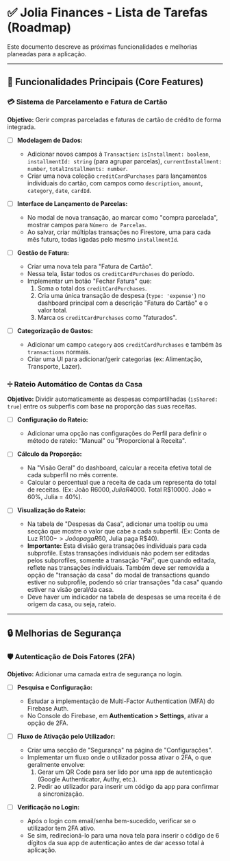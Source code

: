 # ✅ Jolia Finances - Lista de Tarefas (Roadmap)

Este documento descreve as próximas funcionalidades e melhorias planeadas para a aplicação.

---

## 🎯 Funcionalidades Principais (Core Features)

### 💳 Sistema de Parcelamento e Fatura de Cartão

**Objetivo:** Gerir compras parceladas e faturas de cartão de crédito de forma integrada.

-   [ ] **Modelagem de Dados:**
    -   Adicionar novos campos à `Transaction`: `isInstallment: boolean`, `installmentId: string` (para agrupar parcelas), `currentInstallment: number`, `totalInstallments: number`.
    -   Criar uma nova coleção `creditCardPurchases` para lançamentos individuais do cartão, com campos como `description`, `amount`, `category`, `date`, `cardId`.

-   [ ] **Interface de Lançamento de Parcelas:**
    -   No modal de nova transação, ao marcar como "compra parcelada", mostrar campos para `Número de Parcelas`.
    -   Ao salvar, criar múltiplas transações no Firestore, uma para cada mês futuro, todas ligadas pelo mesmo `installmentId`.

-   [ ] **Gestão de Fatura:**
    -   Criar uma nova tela para "Fatura de Cartão".
    -   Nessa tela, listar todos os `creditCardPurchases` do período.
    -   Implementar um botão "Fechar Fatura" que:
        1.  Soma o total dos `creditCardPurchases`.
        2.  Cria uma única transação de despesa (`type: 'expense'`) no dashboard principal com a descrição "Fatura do Cartão" e o valor total.
        3.  Marca os `creditCardPurchases` como "faturados".

-   [ ] **Categorização de Gastos:**
    -   Adicionar um campo `category` aos `creditCardPurchases` e também às `transactions` normais.
    -   Criar uma UI para adicionar/gerir categorias (ex: Alimentação, Transporte, Lazer).

### ➗ Rateio Automático de Contas da Casa

**Objetivo:** Dividir automaticamente as despesas compartilhadas (`isShared: true`) entre os subperfis com base na proporção das suas receitas.

-   [ ] **Configuração do Rateio:**
    -   Adicionar uma opção nas configurações do Perfil para definir o método de rateio: "Manual" ou "Proporcional à Receita".

-   [ ] **Cálculo da Proporção:**
    -   Na "Visão Geral" do dashboard, calcular a receita efetiva total de cada subperfil no mês corrente.
    -   Calcular o percentual que a receita de cada um representa do total de receitas. (Ex: João R$6000, Julia R$4000. Total R$10000. João = 60%, Julia = 40%).

-   [ ] **Visualização do Rateio:**
    -   Na tabela de "Despesas da Casa", adicionar uma tooltip ou uma secção que mostre o valor que cabe a cada subperfil. (Ex: Conta de Luz R$100 -> João paga R$60, Julia paga R$40).
    -   **Importante:** Esta divisão gera transações individuais para cada subprofile. Estas transações individuais não podem ser editadas pelos subprofiles, somente a transação "Pai", que quando editada, reflete nas transações individuais. Também deve ser removida a opção de "transação da casa" do modal de transactions quando estiver no subprofile, podendo só criar transações "da casa" quando estiver na visão geral/da casa.
    -   Deve haver um indicador na tabela de despesas se uma receita é de origem da casa, ou seja, rateio.

---

## 🔒 Melhorias de Segurança

### 🛡️ Autenticação de Dois Fatores (2FA)

**Objetivo:** Adicionar uma camada extra de segurança no login.

-   [ ] **Pesquisa e Configuração:**
    -   Estudar a implementação de Multi-Factor Authentication (MFA) do Firebase Auth.
    -   No Console do Firebase, em **Authentication > Settings**, ativar a opção de 2FA.

-   [ ] **Fluxo de Ativação pelo Utilizador:**
    -   Criar uma secção de "Segurança" na página de "Configurações".
    -   Implementar um fluxo onde o utilizador possa ativar o 2FA, o que geralmente envolve:
        1.  Gerar um QR Code para ser lido por uma app de autenticação (Google Authenticator, Authy, etc.).
        2.  Pedir ao utilizador para inserir um código da app para confirmar a sincronização.

-   [ ] **Verificação no Login:**
    -   Após o login com email/senha bem-sucedido, verificar se o utilizador tem 2FA ativo.
    -   Se sim, redirecioná-lo para uma nova tela para inserir o código de 6 dígitos da sua app de autenticação antes de dar acesso total à aplicação.
